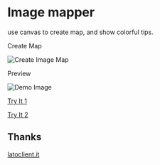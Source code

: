 # Image mapper

use canvas to create map, and show colorful tips.

Create Map

![Create Image Map](http://ww4.sinaimg.cn/mw1024/62dabf66gw1f4qapbkil2j217y0f8gw3.jpg)


Preview

![Demo Image](http://ww1.sinaimg.cn/mw1024/62dabf66gw1f4qa03ltptj216q0hcnau.jpg)


[Try It 1](http://t.cn/R5MV64O)

[Try It 2](http://goo.gl/bdRmQL)


## Thanks

[latoclient.it](http://www.latoclient.it/mapper/manual/index.html)